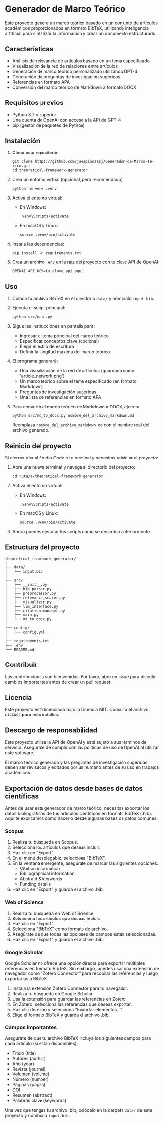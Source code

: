 # Generador de Marco Teórico

Este proyecto genera un marco teórico basado en un conjunto de artículos académicos proporcionados en formato BibTeX, utilizando inteligencia artificial para sintetizar la información y crear un documento estructurado.

## Características

- Análisis de relevancia de artículos basado en un tema especificado
- Visualización de la red de relaciones entre artículos
- Generación de marco teórico personalizado utilizando GPT-4
- Generación de preguntas de investigación sugeridas
- Referencias en formato APA
- Conversión del marco teórico de Markdown a formato DOCX

## Requisitos previos

- Python 3.7 o superior
- Una cuenta de OpenAI con acceso a la API de GPT-4
- pip (gestor de paquetes de Python)

## Instalación

1. Clona este repositorio:
   ```
   git clone https://github.com/jaespinozasj/Generador-de-Marco-Te-rico.git
   cd theoretical-framework-generator
   ```

2. Crea un entorno virtual (opcional, pero recomendado):
   ```
   python -m venv .venv
   ```

3. Activa el entorno virtual:
   - En Windows:
     ```
     .venv\Scripts\activate
     ```
   - En macOS y Linux:
     ```
     source .venv/bin/activate
     ```

4. Instala las dependencias:
   ```
   pip install -r requirements.txt
   ```

5. Crea un archivo `.env` en la raíz del proyecto con tu clave API de OpenAI:
   ```
   OPENAI_API_KEY=tu_clave_api_aquí
   ```

## Uso

1. Coloca tu archivo BibTeX en el directorio `data/` y nómbralo `input.bib`.

2. Ejecuta el script principal:
   ```
   python src/main.py
   ```

3. Sigue las instrucciones en pantalla para:
   - Ingresar el tema principal del marco teórico
   - Especificar conceptos clave (opcional)
   - Elegir el estilo de escritura
   - Definir la longitud máxima del marco teórico

4. El programa generará:
   - Una visualización de la red de artículos (guardada como 'article_network.png')
   - Un marco teórico sobre el tema especificado (en formato Markdown)
   - Preguntas de investigación sugeridas
   - Una lista de referencias en formato APA

5. Para convertir el marco teórico de Markdown a DOCX, ejecuta:
   ```
   python src/md_to_docx.py nombre_del_archivo_markdown.md
   ```
   Reemplaza `nombre_del_archivo_markdown.md` con el nombre real del archivo generado.

## Reinicio del proyecto

Si cierras Visual Studio Code o tu terminal y necesitas reiniciar el proyecto:

1. Abre una nueva terminal y navega al directorio del proyecto:
   ```
   cd ruta/a/theoretical-framework-generator
   ```

2. Activa el entorno virtual:
   - En Windows:
     ```
     .venv\Scripts\activate
     ```
   - En macOS y Linux:
     ```
     source .venv/bin/activate
     ```

3. Ahora puedes ejecutar los scripts como se describió anteriormente.

## Estructura del proyecto

```
theoretical_framework_generator/
│
├── data/
│   └── input.bib
│
├── src/
│   ├── __init__.py
│   ├── bib_parser.py
│   ├── preprocessor.py
│   ├── relevance_scorer.py
│   ├── visualizer.py
│   ├── llm_interface.py
│   ├── citation_manager.py
│   ├── main.py
│   └── md_to_docx.py
│
├── config/
│   └── config.yml
│
├── requirements.txt
├── .env
└── README.md
```

## Contribuir

Las contribuciones son bienvenidas. Por favor, abre un issue para discutir cambios importantes antes de crear un pull request.

## Licencia

Este proyecto está licenciado bajo la Licencia MIT. Consulta el archivo `LICENSE` para más detalles.

## Descargo de responsabilidad

Este proyecto utiliza la API de OpenAI y está sujeto a sus términos de servicio. Asegúrate de cumplir con las políticas de uso de OpenAI al utilizar este software.

El marco teórico generado y las preguntas de investigación sugeridas deben ser revisados y editados por un humano antes de su uso en trabajos académicos.

## Exportación de datos desde bases de datos científicas

Antes de usar este generador de marco teórico, necesitas exportar los datos bibliográficos de tus artículos científicos en formato BibTeX (.bib). Aquí te explicamos cómo hacerlo desde algunas bases de datos comunes:

### Scopus

1. Realiza tu búsqueda en Scopus.
2. Selecciona los artículos que deseas incluir.
3. Haz clic en "Export".
4. En el menú desplegable, selecciona "BibTeX".
5. En la ventana emergente, asegúrate de marcar las siguientes opciones:
   - Citation information
   - Bibliographical information
   - Abstract & keywords
   - Funding details
6. Haz clic en "Export" y guarda el archivo .bib.

### Web of Science

1. Realiza tu búsqueda en Web of Science.
2. Selecciona los artículos que deseas incluir.
3. Haz clic en "Export".
4. Selecciona "BibTeX" como formato de archivo.
5. Asegúrate de que todas las opciones de campos están seleccionadas.
6. Haz clic en "Export" y guarda el archivo .bib.

### Google Scholar

Google Scholar no ofrece una opción directa para exportar múltiples referencias en formato BibTeX. Sin embargo, puedes usar una extensión de navegador como "Zotero Connector" para recopilar las referencias y luego exportarlas a BibTeX.

1. Instala la extensión Zotero Connector para tu navegador.
2. Realiza tu búsqueda en Google Scholar.
3. Usa la extensión para guardar las referencias en Zotero.
4. En Zotero, selecciona las referencias que deseas exportar.
5. Haz clic derecho y selecciona "Exportar elementos...".
6. Elige el formato BibTeX y guarda el archivo .bib.

### Campos importantes

Asegúrate de que tu archivo BibTeX incluya los siguientes campos para cada artículo (si están disponibles):

- Título (title)
- Autores (author)
- Año (year)
- Revista (journal)
- Volumen (volume)
- Número (number)
- Páginas (pages)
- DOI
- Resumen (abstract)
- Palabras clave (keywords)

Una vez que tengas tu archivo .bib, colócalo en la carpeta `data/` de este proyecto y nómbralo `input.bib`.
